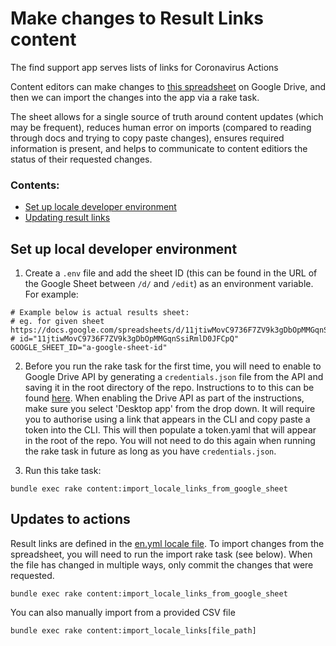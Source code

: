 # Make changes to Result Links content

The find support app serves lists of links for Coronavirus Actions

Content editors can make changes to [this spreadsheet](https://docs.google.com/spreadsheets/d/11jtiwMovC9736F7ZV9k3gDbOpMMGqnSsiRmlD0JFCpQ/edit#gid=754001789) on Google Drive, and then we can import the changes into the app via a rake task.

The sheet allows for a single source of truth around content updates (which may be frequent), reduces human error on imports (compared to reading through docs and trying to copy paste changes), ensures required information is present, and helps to communicate to content editiors the status of their requested changes.

### Contents:

- [Set up locale developer environment](#set-up-local-developer-environment)
- [Updating result links](#updates-to-actions)

## Set up local developer environment

1. Create a `.env` file and add the sheet ID (this can be found in the URL of the Google Sheet between `/d/` and `/edit`) as an environment variable. For example:

```
# Example below is actual results sheet:
# eg. for given sheet https://docs.google.com/spreadsheets/d/11jtiwMovC9736F7ZV9k3gDbOpMMGqnSsiRmlD0JFCpQ/edit
# id="11jtiwMovC9736F7ZV9k3gDbOpMMGqnSsiRmlD0JFCpQ"
GOOGLE_SHEET_ID="a-google-sheet-id"
```

2. Before you run the rake task for the first time, you will need to enable to Google Drive API by generating a `credentials.json` file from the API and saving it in the root directory of the repo.  Instructions to to this can be found [here](https://developers.google.com/drive/api/v3/quickstart/ruby). When enabling the Drive API as part of the instructions, make sure you select 'Desktop app' from the drop down. It will require you to authorise using a link that appears in the CLI and copy paste a token into the CLI. This will then populate a token.yaml that will appear in the root of the repo. You will not need to do this again when running the rake task in future as long as you have `credentials.json`.

3. Run this take task:

```
bundle exec rake content:import_locale_links_from_google_sheet
```


## Updates to actions

Result links are defined in the [en.yml locale file](https://github.com/alphagov/govuk-coronavirus-find-support/blob/master/config/locales/en.yml). To import changes from the spreadsheet, you will need to run the import rake task (see below).  When the file has changed in multiple ways, only commit the changes that were requested.

```
bundle exec rake content:import_locale_links_from_google_sheet
```

You can also manually import from a provided CSV file

```
bundle exec rake content:import_locale_links[file_path]
```
